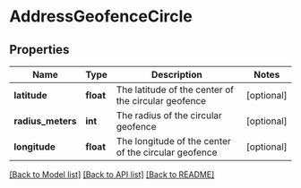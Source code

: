 # AddressGeofenceCircle

## Properties
Name | Type | Description | Notes
------------ | ------------- | ------------- | -------------
**latitude** | **float** | The latitude of the center of the circular geofence | [optional] 
**radius_meters** | **int** | The radius of the circular geofence | [optional] 
**longitude** | **float** | The longitude of the center of the circular geofence | [optional] 

[[Back to Model list]](../README.md#documentation-for-models) [[Back to API list]](../README.md#documentation-for-api-endpoints) [[Back to README]](../README.md)


